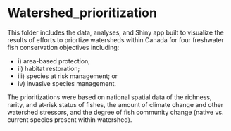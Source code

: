 # Watershed_prioritization


This folder includes the data, analyses, and Shiny app built to visualize the results of efforts to priortize watersheds within Canada for four freshwater fish conservation objectives including: 
- i) area-based protection; 
- ii) habitat restoration; 
- iii) species at risk management; or 
- iv) invasive species management. 

The prioritizations were based on national spatial data of the richness, rarity, and at-risk status of fishes, the amount of climate change and other watershed stressors, and the degree of fish community change (native vs. current species present within watershed). 
